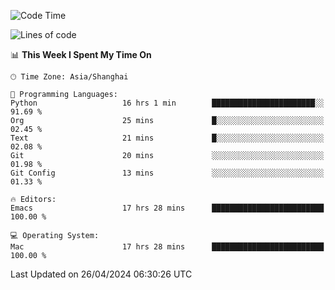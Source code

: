 <!--START_SECTION:waka-->
![Code Time](http://img.shields.io/badge/Code%20Time-1%2C926%20hrs%2059%20mins-blue)

![Lines of code](https://img.shields.io/badge/From%20Hello%20World%20I%27ve%20Written-306.0%20thousand%20lines%20of%20code-blue)

📊 **This Week I Spent My Time On** 

```text
🕑︎ Time Zone: Asia/Shanghai

💬 Programming Languages: 
Python                   16 hrs 1 min        ███████████████████████░░   91.69 % 
Org                      25 mins             █░░░░░░░░░░░░░░░░░░░░░░░░   02.45 % 
Text                     21 mins             █░░░░░░░░░░░░░░░░░░░░░░░░   02.08 % 
Git                      20 mins             ░░░░░░░░░░░░░░░░░░░░░░░░░   01.98 % 
Git Config               13 mins             ░░░░░░░░░░░░░░░░░░░░░░░░░   01.33 % 

🔥 Editors: 
Emacs                    17 hrs 28 mins      █████████████████████████   100.00 % 

💻 Operating System: 
Mac                      17 hrs 28 mins      █████████████████████████   100.00 % 
```


 Last Updated on 26/04/2024 06:30:26 UTC
<!--END_SECTION:waka-->
